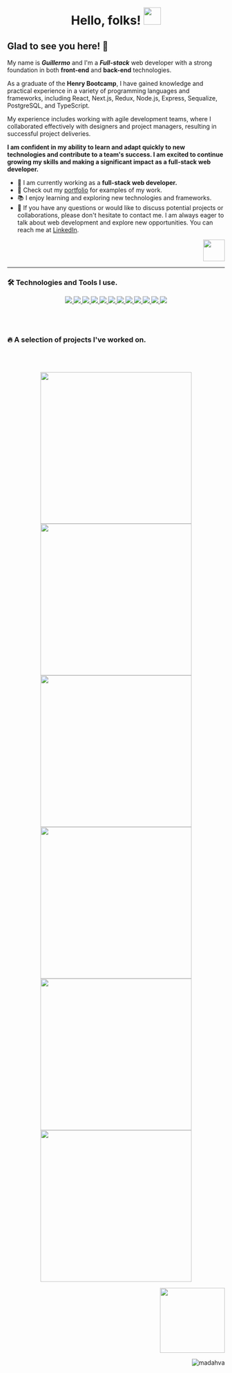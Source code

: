 <h1 align="center">Hello, folks! <a href="https://madhava.netlify.app/"><img width="40px" src="https://user-images.githubusercontent.com/89199369/204114410-6956de04-d449-4ddf-9197-cd89f92430ed.gif" /></a></h1>

<h2>Glad to see you here! 🐥</h2>

<p align="left">My name is <b><i>Guillermo</i></b>  and I'm a <b><i>Full-stack</i></b> web developer with a strong foundation in both <b>front-end</b> and <b>back-end</b> technologies.

As a graduate of the <b>Henry Bootcamp</b>, I have gained knowledge and practical experience in a variety of programming languages and frameworks, including React, Next.js, Redux, Node.js, Express, Sequalize, PostgreSQL, and TypeScript.

My experience includes working with agile development teams, where I collaborated effectively with designers and project managers, resulting in successful project deliveries.

**I am confident in my ability to learn and adapt quickly to new technologies and contribute to a team's success. I am excited to continue growing my skills and making a significant impact as a full-stack web developer.**

</p>

- 💼 I am currently working as a **full-stack web developer.**
- 🌟 Check out my [portfolio](https://madhava.netlify.app/) for examples of my work.
- 📚 I enjoy learning and exploring new technologies and frameworks.
- 💬 If you have any questions or would like to discuss potential projects or collaborations, please don't hesitate to contact me. I am always eager to talk about web development and explore new opportunities. You can reach me at [LinkedIn](https://www.linkedin.com/in/guillermo-galarza-8a478220a/).

<p align="right"><a href="https://youtu.be/yURRmWtbTbo?t=13" target="_blank"><img src="https://user-images.githubusercontent.com/89199369/172076908-d8dc8d96-01cb-4c3f-8ccd-c57e7d4d3f2f.gif" height="auto" width="50"></a></p>
 
 <!--
<p align="center"><img align="center" src="http://github-readme-streak-stats.herokuapp.com?user=Madahva&theme=holi-theme&hide_border=true&ring=9D9CFF&currStreakNum=2A7AE4&sideNums=2A7AE4&fire=FF7903&dates=9D9CFF&currStreakLabel=5595E9&stroke=2A7AE4&sideLabels=5595E9&background=FFFFFF00" alt="madahva" /></p>

<p align="center">
 <img align="center" src="http://github-profile-summary-cards.vercel.app/api/cards/profile-details?username=madahva&theme=nord_dark" />
</p>
-->




---

### 🛠 Technologies and Tools I use.


<!-- https://github.com/harish-sethuraman/readme-components -->

<p align="center">  
 <a href="https://madhava.netlify.app/">
  <img  src="https://logos-api-production.up.railway.app/logo?name=React&width=120&animation=true&borderRadius=50px">  
 </a>
 
 <a href="https://madhava.netlify.app/">
  <img  src="https://logos-api-production.up.railway.app/logo?name=JavaScript&width=160&borderRadius=50px">
 </a>
 
  <a href="https://madhava.netlify.app/">
  <img  src="https://logos-api-production.up.railway.app/logo?name=typeScript&width=160&borderRadius=50px">
 </a>
 
 <a href="https://madhava.netlify.app/">
  <img  src="https://logos-api-production.up.railway.app/logo?name=Redux&width=130&borderRadius=50px">  
 </a>
 
 <a href="https://madhava.netlify.app/">
  <img  src="https://logos-api-production.up.railway.app/logo?name=next.js&width=140&borderRadius=50px">
 </a>
 
  <a href="https://madhava.netlify.app/">
  <img  src="https://logos-api-production.up.railway.app/logo?name=CSS3&width=120&borderRadius=50px">
 </a>
 
 <a href="https://madhava.netlify.app/">
  <img  src="https://logos-api-production.up.railway.app/logo?name=Node.js&width=140&borderRadius=50px">
 </a>
 
 <a href="https://madhava.netlify.app/">
  <img  src="https://logos-api-production.up.railway.app/logo?name=Express&width=140&borderRadius=50px">
 </a>
 
  <a href="https://madhava.netlify.app/">
  <img  src="https://logos-api-production.up.railway.app/logo?name=sequelize&width=150&borderRadius=50px">
 </a>
 
 <a href="https://madhava.netlify.app/">
  <img  src="https://logos-api-production.up.railway.app/logo?name=PostgreSQL&width=175&borderRadius=50px">
 </a>
 
 <a href="https://madhava.netlify.app/">
  <img  src="https://logos-api-production.up.railway.app/logo?name=Git&width=110&borderRadius=50px">
 </a>
 
 <a href="https://madhava.netlify.app/">
  <img  src="https://logos-api-production.up.railway.app/logo?name=vim&width=150&borderRadius=50px">
 </a>

</p>

<br></br>
### 🔥 A selection of projects I've worked on.
<br></br>

<p align="center"> 
 <a href="https://madahva.github.io/Space-tourism--Website/">
  <img width="350px" src="https://user-images.githubusercontent.com/89199369/204140189-e8c30475-2cde-4fd3-b0f8-8ef46f3086cc.png">
 </a>

 <a href="https://darling-pixie-9ff28f.netlify.app/">
  <img width="350px" src="https://user-images.githubusercontent.com/89199369/204140623-f54f7ba4-77d4-491f-81d0-bf2119512888.png">
 </a>
 
 <a href="https://madahva.github.io/Bookmark--Landing-page/">
  <img width="350px" src="https://user-images.githubusercontent.com/89199369/235379984-5798af5a-6d6c-4436-99a1-856176d04beb.png">
 </a>
 
 <a href="https://madahva.github.io/Easybank--Landing-page/">
  <img width="350px" src="https://user-images.githubusercontent.com/89199369/204141147-e4546d4f-5f37-4612-936d-339bb8101a44.png">
 </a>
 
  <a href="https://ecommerce--pf.vercel.app/">
  <img width="350px" src="https://user-images.githubusercontent.com/89199369/226086411-e66e83f5-6dd1-46dd-9830-48d91d3b46af.png">
 </a>
 
   <a href="https://pokedex-pi.netlify.app/">
  <img width="350px" src="https://user-images.githubusercontent.com/89199369/226086432-5393c636-0f2a-4bc4-9614-7bddce7b9984.png">
 </a>
</p>


<!--
 <p align="center"><a href="https://madhava.netlify.app/"><img src= "https://user-images.githubusercontent.com/89199369/164584013-93e43cd2-8103-4920-9cc9-dfebf2bb26ff.png" /> </a></p>
-->

<p align="right">
 <a href="https://www.linkedin.com/in/guillermo-galarza-8a478220a/" target="_blank">
  <img src="https://user-images.githubusercontent.com/89199369/204117526-e4ee20c8-9045-4b24-b209-15636e9eff10.svg" width="150"/>
 </a>
</p>

<p align="right"> <img src="https://komarev.com/ghpvc/?username=madahva&label=Profile%20views&color=0e75b6&style=flat" alt="madahva" /> </p>
